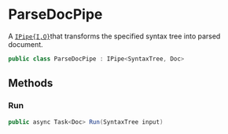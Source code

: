 # ParseDocPipe
A [`IPipe{I,O}`](./IPipe{I,O}.md)that transforms the specified syntax tree into parsed document.

```cs
public class ParseDocPipe : IPipe<SyntaxTree, Doc>
```

## Methods
### Run
```cs
public async Task<Doc> Run(SyntaxTree input)
```

